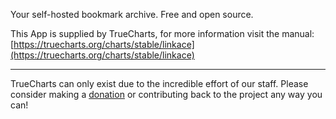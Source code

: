 Your self-hosted bookmark archive. Free and open source.

This App is supplied by TrueCharts, for more information visit the manual: [https://truecharts.org/charts/stable/linkace](https://truecharts.org/charts/stable/linkace)

---

TrueCharts can only exist due to the incredible effort of our staff.
Please consider making a [donation](https://truecharts.org/about/sponsor) or contributing back to the project any way you can!
